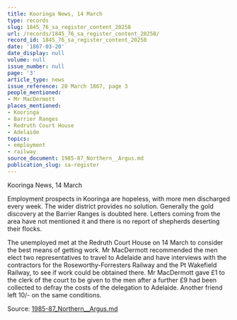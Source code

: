 ```yaml
---
title: Kooringa News, 14 March
type: records
slug: 1845_76_sa_register_content_20258
url: /records/1845_76_sa_register_content_20258/
record_id: 1845_76_sa_register_content_20258
date: '1867-03-20'
date_display: null
volume: null
issue_number: null
page: '3'
article_type: news
issue_reference: 20 March 1867, page 3
people_mentioned:
- Mr MacDermott
places_mentioned:
- Kooringa
- Barrier Ranges
- Redruth Court House
- Adelaide
topics:
- employment
- railway
source_document: 1985-87_Northern__Argus.md
publication_slug: sa-register
---
```


Kooringa News, 14 March

Employment prospects in Kooringa are hopeless, with more men discharged every week.  The wider district provides no solution.  Generally the gold discovery at the Barrier Ranges is doubted here.  Letters coming from the area have not mentioned it and there is no report of shepherds deserting their flocks.

The unemployed met at the Redruth Court House on 14 March to consider the best means of getting work.  Mr MacDermott recommended the men elect two representatives to travel to Adelaide and have interviews with the contractors for the Roseworthy-Forresters Railway and the Pt Wakefield Railway, to see if work could be obtained there.  Mr MacDermott gave £1 to  the clerk of the court to be given to the men after a further £9 had been collected to defray the costs of the delegation to Adelaide.  Another friend left 10/- on the same conditions.

Source: [1985-87_Northern__Argus.md](/downloads/markdown/1985-87_Northern__Argus.md)
